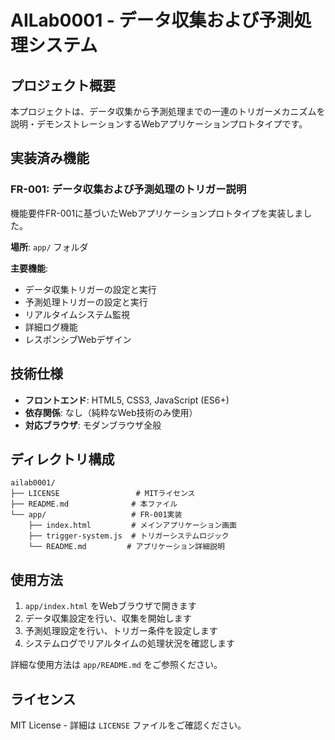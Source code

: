# AILab0001 - データ収集および予測処理システム

## プロジェクト概要

本プロジェクトは、データ収集から予測処理までの一連のトリガーメカニズムを説明・デモンストレーションするWebアプリケーションプロトタイプです。

## 実装済み機能

### FR-001: データ収集および予測処理のトリガー説明

機能要件FR-001に基づいたWebアプリケーションプロトタイプを実装しました。

**場所**: `app/` フォルダ

**主要機能**:
- データ収集トリガーの設定と実行
- 予測処理トリガーの設定と実行  
- リアルタイムシステム監視
- 詳細ログ機能
- レスポンシブWebデザイン

## 技術仕様

- **フロントエンド**: HTML5, CSS3, JavaScript (ES6+)
- **依存関係**: なし（純粋なWeb技術のみ使用）
- **対応ブラウザ**: モダンブラウザ全般

## ディレクトリ構成

```
ailab0001/
├── LICENSE                 # MITライセンス
├── README.md              # 本ファイル
└── app/                   # FR-001実装
    ├── index.html         # メインアプリケーション画面
    ├── trigger-system.js  # トリガーシステムロジック
    └── README.md         # アプリケーション詳細説明
```

## 使用方法

1. `app/index.html` をWebブラウザで開きます
2. データ収集設定を行い、収集を開始します
3. 予測処理設定を行い、トリガー条件を設定します
4. システムログでリアルタイムの処理状況を確認します

詳細な使用方法は `app/README.md` をご参照ください。

## ライセンス

MIT License - 詳細は `LICENSE` ファイルをご確認ください。